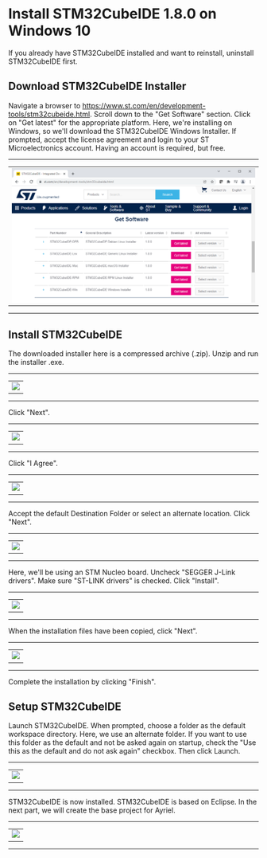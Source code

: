 # Install STM32CubeIDE 1.8.0 on Windows 10
If you already have STM32CubeIDE installed and want to reinstall, uninstall STM32CubeIDE first.

## Download STM32CubeIDE Installer
Navigate a browser to <a href="https://www.st.com/en/development-tools/stm32cubeide.html">https://www.st.com/en/development-tools/stm32cubeide.html</a>. Scroll down to the "Get Software" section. Click on "Get latest" for the appropriate platform. Here, we're installing on Windows, so we'll download the STM32CubeIDE Windows Installer. If prompted, accept the license agreement and login to your ST Microelectronics account. Having an account is required, but free.

<hr><table><tr><td><img src="../images/stm32cubeide-1.8.0-win10-001.png"></td></tr></table><hr>

## Install STM32CubeIDE
The downloaded installer here is a compressed archive (.zip). Unzip and run the installer .exe.

<hr><table><tr><td><img src="../images/stm32cubeide-1.8.0-win10-002.png"></td></tr></table><hr>

Click "Next".

<hr><table><tr><td><img src="../images/stm32cubeide-1.8.0-win10-003.png"></td></tr></table><hr>

Click "I Agree".

<hr><table><tr><td><img src="../images/stm32cubeide-1.8.0-win10-004.png"></td></tr></table><hr>

Accept the default Destination Folder or select an alternate location. Click "Next".

<hr><table><tr><td><img src="../images/stm32cubeide-1.8.0-win10-005.png"></td></tr></table><hr>

Here, we'll be using an STM Nucleo board. Uncheck "SEGGER J-Link drivers". Make sure "ST-LINK drivers" is checked. Click "Install".

<hr><table><tr><td><img src="../images/stm32cubeide-1.8.0-win10-006.png"></td></tr></table><hr>

When the installation files have been copied, click "Next".

<hr><table><tr><td><img src="../images/stm32cubeide-1.8.0-win10-007.png"></td></tr></table><hr>

Complete the installation by clicking "Finish".

## Setup STM32CubeIDE

Launch STM32CubeIDE. When prompted, choose a folder as the default workspace directory. Here, we use an alternate folder. If you want to use this folder as the default and not be asked again on startup, check the "Use this as the default and do not ask again" checkbox. Then click Launch.

<hr><table><tr><td><img src="../images/stm32cubeide-1.8.0-win10-008.png"></td></tr></table><hr>

STM32CubeIDE is now installed. STM32CubeIDE is based on Eclipse. In the next part, we will create the base project for Ayriel.

<hr><table><tr><td><img src="../images/stm32cubeide-1.8.0-win10-009.png"></td></tr></table><hr>
